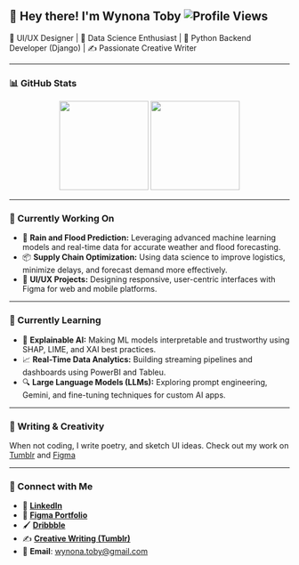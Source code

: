## 👋 Hey there! I'm Wynona Toby  <img src="https://komarev.com/ghpvc/?username=wynona-toby&label=Profile%20Views&color=0e75b6&style=flat" alt="Profile Views" />

🎨 UI/UX Designer | 🧠 Data Science Enthusiast | 🐍 Python Backend Developer (Django) | ✍️ Passionate Creative Writer 

---

### 📊 GitHub Stats  
<div align="center">
  <img src="https://nirzak-streak-stats.vercel.app/?user=wynona-toby&theme=dark&hide_border=false" height="160px" />
  <img src="https://github-readme-stats.vercel.app/api/top-langs/?username=wynona-toby&theme=dark&hide_border=false&layout=compact" height="160px" />
</div>

---

### 🔭 Currently Working On  
- 🚀 **Rain and Flood Prediction:** Leveraging advanced machine learning models and real-time data for accurate weather and flood forecasting.
- 📦 **Supply Chain Optimization:** Using data science to improve logistics, minimize delays, and forecast demand more effectively.
- 🎨 **UI/UX Projects:** Designing responsive, user-centric interfaces with Figma for web and mobile platforms.

---

### 🌱 Currently Learning  
- 🧠 **Explainable AI:** Making ML models interpretable and trustworthy using SHAP, LIME, and XAI best practices.
- 📈 **Real-Time Data Analytics:** Building streaming pipelines and dashboards using PowerBI and Tableu.
- 🔍 **Large Language Models (LLMs):** Exploring prompt engineering, Gemini, and fine-tuning techniques for custom AI apps.

---

### 📝 Writing & Creativity  
When not coding, I write poetry, and sketch UI ideas. Check out my work on [Tumblr](https://elysian-scribbles.tumblr.com/) and [Figma](https://www.figma.com/@wynona_toby)

---

### 🔗 Connect with Me

- 📁 [**LinkedIn**](https://www.linkedin.com/in/wynona-toby-0b57262a0/)
- 🎨 [**Figma Portfolio**](https://www.figma.com/@wynona_toby)
- 🖌️ [**Dribbble**](https://dribbble.com/wynona_toby)
- ✍️ [**Creative Writing (Tumblr)**](https://elysian-scribbles.tumblr.com)
- 📧 **Email**: [wynona.toby@gmail.com](mailto:wynona.toby@gmail.com)
